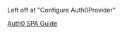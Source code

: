 
Left off at "Configure Auth0Provider"

[Auth0 SPA Guide](https://auth0.com/blog/complete-guide-to-react-user-authentication/)